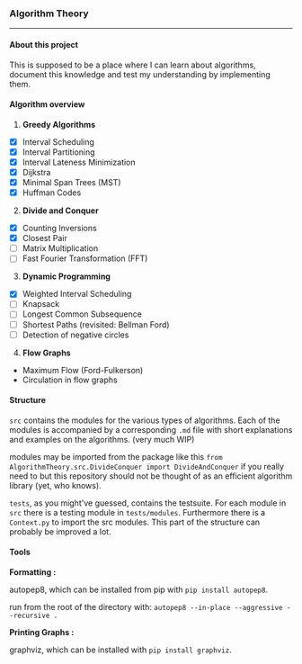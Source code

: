### Algorithm Theory <hr />

#### About this project
This is supposed to be a place where I can learn about algorithms,
document this knowledge and test my understanding by implementing them.

#### Algorithm  overview

1. **Greedy Algorithms**
- [x] Interval Scheduling 
- [x] Interval Partitioning
- [x] Interval Lateness Minimization
- [x] Dijkstra
- [x] Minimal Span Trees (MST)
- [x] Huffman Codes

2. **Divide and Conquer**
- [x] Counting Inversions
- [x] Closest Pair
- [ ] Matrix Multiplication
- [ ] Fast Fourier Transformation (FFT)

3. **Dynamic Programming**
- [x] Weighted Interval Scheduling
- [ ] Knapsack
- [ ] Longest Common Subsequence
- [ ] Shortest Paths (revisited: Bellman Ford)
- [ ] Detection of negative circles 

4. **Flow Graphs**
- Maximum Flow (Ford-Fulkerson)
- Circulation in flow graphs

#### Structure

`src` contains the modules for the various types of algorithms.
Each of the modules is accompanied by a corresponding `.md` file with short explanations and examples on the algorithms. (very much WIP)

modules may be imported from the package like this
`from AlgorithmTheory.src.DivideConquer import DivideAndConquer`
if you really need to but this repository should not be thought of as
an efficient algorithm library (yet, who knows).

`tests`, as you might've guessed, contains the testsuite.
 For each module in `src` there is a testing module in `tests/modules`.
 Furthermore there is a `Context.py` to import the src modules.
 This part of the structure can probably be improved a lot.

#### Tools

**Formatting :**

autopep8, which can be installed from pip with `pip install autopep8`.

run from the root of the directory with:
`autopep8 --in-place --aggressive --recursive .`

**Printing Graphs :**

graphviz, which can be installed with `pip install graphviz`.
